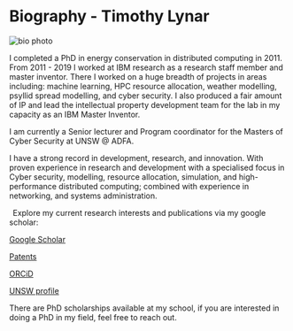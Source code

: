 # Biography - Timothy Lynar

![bio photo](https://tlynar.github.io/img/tim-bio.png)

I completed a PhD in energy conservation in distributed computing in 2011. From 2011 - 2019  I worked at IBM research as a research staff member and master inventor. There I worked on a huge breadth of projects in areas including: machine learning, HPC resource allocation, weather modelling, psyllid spread modelling, and cyber security. I also produced a fair amount of IP and lead the intellectual property development team for the lab in my capacity as an IBM Master Inventor. 

I am currently a Senior lecturer and Program coordinator for the Masters of Cyber Security at UNSW @ ADFA. 

I have a strong record in development, research, and innovation. With proven experience in research and development with a specialised focus in Cyber security, modelling, resource allocation, simulation, and high-performance distributed computing; combined with experience in networking, and systems administration. 

  
Explore my current research interests and publications via my google scholar: 


[Google Scholar](https://scholar.google.com.au/citations?user=WnomXK8AAAAJ)

[Patents](https://patents.justia.com/inventor/timothy-m-lynar)

[ORCiD](https://orcid.org/0000-0001-7934-5658)

[UNSW profile](https://www.unsw.edu.au/staff/tim-lynar)

There are PhD scholarships available at my school, if you are interested in doing a PhD in my field, feel free to reach out. 
